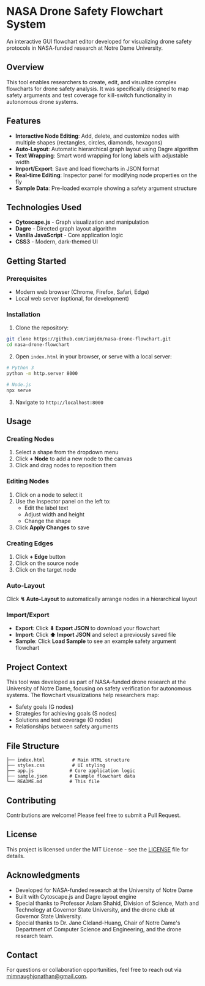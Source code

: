 # NASA Drone Safety Flowchart System

An interactive GUI flowchart editor developed for visualizing drone safety protocols in NASA-funded research at Notre Dame University.

## Overview

This tool enables researchers to create, edit, and visualize complex flowcharts for drone safety analysis. It was specifically designed to map safety arguments and test coverage for kill-switch functionality in autonomous drone systems.

## Features

- **Interactive Node Editing**: Add, delete, and customize nodes with multiple shapes (rectangles, circles, diamonds, hexagons)
- **Auto-Layout**: Automatic hierarchical graph layout using Dagre algorithm
- **Text Wrapping**: Smart word wrapping for long labels with adjustable width
- **Import/Export**: Save and load flowcharts in JSON format
- **Real-time Editing**: Inspector panel for modifying node properties on the fly
- **Sample Data**: Pre-loaded example showing a safety argument structure

## Technologies Used

- **Cytoscape.js** - Graph visualization and manipulation
- **Dagre** - Directed graph layout algorithm
- **Vanilla JavaScript** - Core application logic
- **CSS3** - Modern, dark-themed UI

## Getting Started

### Prerequisites

- Modern web browser (Chrome, Firefox, Safari, Edge)
- Local web server (optional, for development)

### Installation

1. Clone the repository:

```bash
git clone https://github.com/iamjdm/nasa-drone-flowchart.git
cd nasa-drone-flowchart
```

2. Open `index.html` in your browser, or serve with a local server:

```bash
# Python 3
python -m http.server 8000

# Node.js
npx serve
```

3. Navigate to `http://localhost:8000`

## Usage

### Creating Nodes

1. Select a shape from the dropdown menu
2. Click **+ Node** to add a new node to the canvas
3. Click and drag nodes to reposition them

### Editing Nodes

1. Click on a node to select it
2. Use the Inspector panel on the left to:
   - Edit the label text
   - Adjust width and height
   - Change the shape
3. Click **Apply Changes** to save

### Creating Edges

1. Click **+ Edge** button
2. Click on the source node
3. Click on the target node

### Auto-Layout

Click **↯ Auto-Layout** to automatically arrange nodes in a hierarchical layout

### Import/Export

- **Export**: Click **⬇ Export JSON** to download your flowchart
- **Import**: Click **⬆ Import JSON** and select a previously saved file
- **Sample**: Click **Load Sample** to see an example safety argument flowchart

## Project Context

This tool was developed as part of NASA-funded drone research at the University of Notre Dame, focusing on safety verification for autonomous systems. The flowchart visualizations help researchers map:

- Safety goals (G nodes)
- Strategies for achieving goals (S nodes)
- Solutions and test coverage (O nodes)
- Relationships between safety arguments

## File Structure

```
├── index.html          # Main HTML structure
├── styles.css          # UI styling
├── app.js             # Core application logic
├── sample.json        # Example flowchart data
└── README.md          # This file
```

## Contributing

Contributions are welcome! Please feel free to submit a Pull Request.

## License

This project is licensed under the MIT License - see the [LICENSE](LICENSE) file for details.

## Acknowledgments

- Developed for NASA-funded research at the University of Notre Dame
- Built with Cytoscape.js and Dagre layout engine
- Special thanks to Professor Aslam Shahid, Division of Science, Math and Technology at Governor State University, and the drone club at Governor State University.
- Special thanks to Dr. Jane Cleland-Huang, Chair of Notre Dame's Department of Computer Science and Engineering, and the drone research team.

## Contact

For questions or collaboration opportunities, feel free to reach out via mimnaughjonathan@gmail.com.
